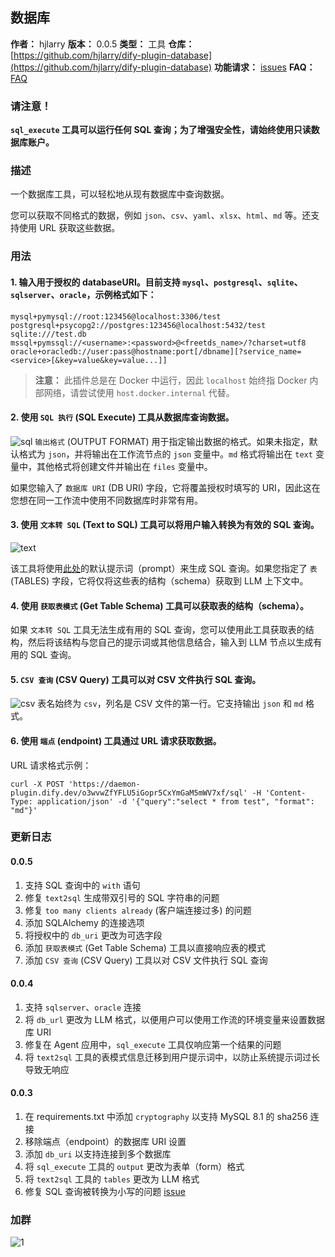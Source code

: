 ## 数据库

**作者：** hjlarry
**版本：** 0.0.5
**类型：** 工具
**仓库：** [https://github.com/hjlarry/dify-plugin-database](https://github.com/hjlarry/dify-plugin-database)
**功能请求：** [issues](https://github.com/hjlarry/dify-plugin-database/issues)
**FAQ：** [FAQ](FAQ.md)

### 请注意！
**`sql_execute` 工具可以运行任何 SQL 查询；为了增强安全性，请始终使用只读数据库账户。**

### 描述

一个数据库工具，可以轻松地从现有数据库中查询数据。

您可以获取不同格式的数据，例如 `json`、`csv`、`yaml`、`xlsx`、`html`、`md` 等。还支持使用 URL 获取这些数据。

### 用法

#### 1. 输入用于授权的 databaseURI。目前支持 `mysql`、`postgresql`、`sqlite`、`sqlserver`、`oracle`，示例格式如下：
```shell
mysql+pymysql://root:123456@localhost:3306/test
postgresql+psycopg2://postgres:123456@localhost:5432/test
sqlite:///test.db
mssql+pymssql://<username>:<password>@<freetds_name>/?charset=utf8
oracle+oracledb://user:pass@hostname:port[/dbname][?service_name=<service>[&key=value&key=value...]]
```

> **注意：** 此插件总是在 Docker 中运行，因此 `localhost` 始终指 Docker 内部网络，请尝试使用 `host.docker.internal` 代替。

#### 2. 使用 `SQL 执行` (SQL Execute) 工具从数据库查询数据。
![sql](./_assets/sql_execute.png)
`输出格式` (OUTPUT FORMAT) 用于指定输出数据的格式。如果未指定，默认格式为 `json`，并将输出在工作流节点的 `json` 变量中。`md` 格式将输出在 `text` 变量中，其他格式将创建文件并输出在 `files` 变量中。

如果您输入了 `数据库 URI` (DB URI) 字段，它将覆盖授权时填写的 URI，因此这在您想在同一工作流中使用不同数据库时非常有用。

#### 3. 使用 `文本转 SQL` (Text to SQL) 工具可以将用户输入转换为有效的 SQL 查询。
![text](./_assets/text.png)

该工具将使用[此处](https://github.com/hjlarry/dify-plugin-database/blob/d6dd3695840e8eb5d673611784af148b1789da97/tools/text2sql.py#L9)的默认提示词（prompt）来生成 SQL 查询。如果您指定了 `表` (TABLES) 字段，它将仅将这些表的结构（schema）获取到 LLM 上下文中。

#### 4. 使用 `获取表模式` (Get Table Schema) 工具可以获取表的结构（schema）。

如果 `文本转 SQL` 工具无法生成有用的 SQL 查询，您可以使用此工具获取表的结构，然后将该结构与您自己的提示词或其他信息结合，输入到 LLM 节点以生成有用的 SQL 查询。

#### 5. `CSV 查询` (CSV Query) 工具可以对 CSV 文件执行 SQL 查询。
![csv](./_assets/csv.png)
表名始终为 `csv`，列名是 CSV 文件的第一行。它支持输出 `json` 和 `md` 格式。

#### 6. 使用 `端点` (endpoint) 工具通过 URL 请求获取数据。

URL 请求格式示例：
```shell
curl -X POST 'https://daemon-plugin.dify.dev/o3wvwZfYFLU5iGopr5CxYmGaM5mWV7xf/sql' -H 'Content-Type: application/json' -d '{"query":"select * from test", "format": "md"}'
```

### 更新日志

#### 0.0.5
1. 支持 SQL 查询中的 `with` 语句
2. 修复 `text2sql` 生成带双引号的 SQL 字符串的问题
3. 修复 `too many clients already` (客户端连接过多) 的问题
4. 添加 SQLAlchemy 的连接选项
5. 将授权中的 `db_uri` 更改为可选字段
6. 添加 `获取表模式` (Get Table Schema) 工具以直接响应表的模式
7. 添加 `CSV 查询` (CSV Query) 工具以对 CSV 文件执行 SQL 查询

#### 0.0.4
1. 支持 `sqlserver`、`oracle` 连接
2. 将 `db_url` 更改为 LLM 格式，以便用户可以使用工作流的环境变量来设置数据库 URI
3. 修复在 Agent 应用中，`sql_execute` 工具仅响应第一个结果的问题
4. 将 `text2sql` 工具的表模式信息迁移到用户提示词中，以防止系统提示词过长导致无响应

#### 0.0.3
1. 在 requirements.txt 中添加 `cryptography` 以支持 MySQL 8.1 的 sha256 连接
2. 移除端点（endpoint）的数据库 URI 设置
3. 添加 `db_uri` 以支持连接到多个数据库
4. 将 `sql_execute` 工具的 `output` 更改为表单（form）格式
5. 将 `text2sql` 工具的 `tables` 更改为 LLM 格式
6. 修复 SQL 查询被转换为小写的问题 [issue](https://github.com/hjlarry/dify-plugin-database/issues/2)


### 加群
![1](_assets/contact.jpg)